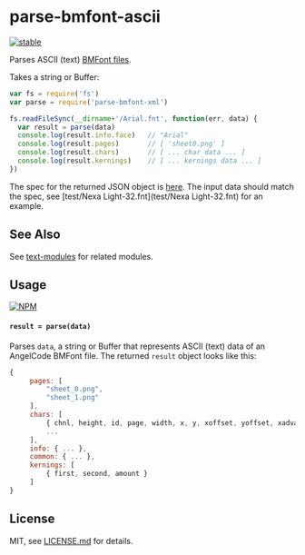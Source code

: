 # parse-bmfont-ascii

[![stable](http://badges.github.io/stability-badges/dist/stable.svg)](http://github.com/badges/stability-badges)

Parses ASCII (text) [BMFont files](http://www.angelcode.com/products/bmfont/).

Takes a string or Buffer:

```js
var fs = require('fs')
var parse = require('parse-bmfont-xml')

fs.readFileSync(__dirname+'/Arial.fnt', function(err, data) {
  var result = parse(data)
  console.log(result.info.face)   // "Arial"
  console.log(result.pages)       // [ 'sheet0.png' ]
  console.log(result.chars)       // [ ... char data ... ]
  console.log(result.kernings)    // [ ... kernings data ... ]
})
```

The spec for the returned JSON object is [here](https://github.com/mattdesl/bmfont2json/wiki/JsonSpec). The input data should match the spec, see [test/Nexa Light-32.fnt](test/Nexa Light-32.fnt) for an example.

## See Also

See [text-modules](https://github.com/mattdesl/text-modules) for related modules.

## Usage

[![NPM](https://nodei.co/npm/parse-bmfont-ascii.png)](https://www.npmjs.com/package/parse-bmfont-ascii)

#### `result = parse(data)`

Parses `data`, a string or Buffer that represents ASCII (text) data of an AngelCode BMFont file. The returned `result` object looks like this:

```js
{
     pages: [
         "sheet_0.png", 
         "sheet_1.png"
     ],
     chars: [
         { chnl, height, id, page, width, x, y, xoffset, yoffset, xadvance },
         ...
     ],
     info: { ... },
     common: { ... },
     kernings: [
         { first, second, amount }
     ]
}
```

## License

MIT, see [LICENSE.md](http://github.com/mattdesl/parse-bmfont-ascii/blob/master/LICENSE.md) for details.
